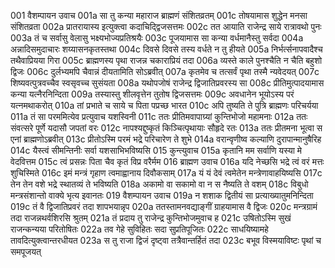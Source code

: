 001	वैशम्पायन उवाच
001a	सा तु कन्या महाराज ब्राह्मणं संशितव्रतम्
001c	तोषयामास शुद्धेन मनसा संशितव्रता
002a	प्रातरायास्य इत्युक्त्वा कदाचिद्द्विजसत्तमः
002c	तत आयाति राजेन्द्र साये रात्रावथो पुनः
003a	तं च सर्वासु वेलासु भक्ष्यभोज्यप्रतिश्रयैः
003c	पूजयामास सा कन्या वर्धमानैस्तु सर्वदा
004a	अन्नादिसमुदाचारः शय्यासनकृतस्तथा
004c	दिवसे दिवसे तस्य वर्धते न तु हीयते
005a	निर्भर्त्सनापवादैश्च तथैवाप्रियया गिरा
005c	ब्राह्मणस्य पृथा राजन्न चकाराप्रियं तदा
006a	व्यस्ते काले पुनश्चैति न चैति बहुशो द्विजः
006c	दुर्लभ्यमपि चैवान्नं दीयतामिति सोऽब्रवीत्
007a	कृतमेव च तत्सर्वं पृथा तस्मै न्यवेदयत्
007c	शिष्यवत्पुत्रवच्चैव स्वसृवच्च सुसंयता
008a	यथोपजोषं राजेन्द्र द्विजातिप्रवरस्य सा
008c	प्रीतिमुत्पादयामास कन्या यत्नैरनिन्दिता
009a	तस्यास्तु शीलवृत्तेन तुतोष द्विजसत्तमः
009c	अवधानेन भूयोऽस्य परं यत्नमथाकरोत्
010a	तां प्रभाते च साये च पिता पप्रच्छ भारत
010c	अपि तुष्यति ते पुत्रि ब्राह्मणः परिचर्यया
011a	तं सा परममित्येव प्रत्युवाच यशस्विनी
011c	ततः प्रीतिमवापाग्र्यां कुन्तिभोजो महामनाः
012a	ततः संवत्सरे पूर्णे यदासौ जपतां वरः
012c	नापश्यद्दुष्कृतं किञ्चित्पृथायाः सौहृदे रतः
013a	ततः प्रीतमना भूत्वा स एनां ब्राह्मणोऽब्रवीत्
013c	प्रीतोऽस्मि परमं भद्रे परिचारेण ते शुभे
014a	वरान्वृणीष्व कल्याणि दुरापान्मानुषैरिह
014c	यैस्त्वं सीमन्तिनीः सर्वा यशसाभिभविष्यसि
015	कुन्त्युवाच
015a	कृतानि मम सर्वाणि यस्या मे वेदवित्तम
015c	त्वं प्रसन्नः पिता चैव कृतं विप्र वरैर्मम
016	ब्राह्मण उवाच
016a	यदि नेच्छसि भद्रे त्वं वरं मत्तः शुचिस्मिते
016c	इमं मन्त्रं गृहाण त्वमाह्वानाय दिवौकसाम्
017a	यं यं देवं त्वमेतेन मन्त्रेणावाहयिष्यसि
017c	तेन तेन वशे भद्रे स्थातव्यं ते भविष्यति
018a	अकामो वा सकामो वा न स नैष्यति ते वशम्
018c	विबुधो मन्त्रसंशान्तो वाक्ये भृत्य इवानतः
019	वैशम्पायन उवाच
019a	न शशाक द्वितीयं सा प्रत्याख्यातुमनिन्दिता
019c	तं वै द्विजातिप्रवरं तदा शापभयान्नृप
020a	ततस्तामनवद्याङ्गीं ग्राहयामास वै द्विजः
020c	मन्त्रग्रामं तदा राजन्नथर्वशिरसि श्रुतम्
021a	तं प्रदाय तु राजेन्द्र कुन्तिभोजमुवाच ह
021c	उषितोऽस्मि सुखं राजन्कन्यया परितोषितः
022a	तव गेहे सुविहितः सदा सुप्रतिपूजितः
022c	साधयिष्यामहे तावदित्युक्त्वान्तरधीयत
023a	स तु राजा द्विजं दृष्ट्वा तत्रैवान्तर्हितं तदा
023c	बभूव विस्मयाविष्टः पृथां च समपूजयत्
